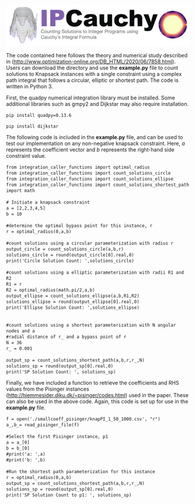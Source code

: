 ![Screenshot](ipcauchy.jpeg)


The code contained here follows the theory and numerical study described in (http://www.optimization-online.org/DB_HTML/2020/06/7858.html). Users can download the directory and use the **example.py** file to count solutions to Knapsack instances with a single constraint using a complex path integral that follows a circular, elliptic or shortest path. The code is written in Python 3.

First, the quadpy numerical integration library must be installed. Some additional libraries such as gmpy2 and Dijkstar may also require installation.

```
pip install quadpy=0.13.6
```

```
pip install dijkstar
```

The following code is included in the **example.py** file, and can be used to test our implementation on any non-negative knapsack constraint. Here, *a* represents the coefficient vector and *b* represents the right-hand side constraint value.

```
from integration_caller_functions import optimal_radius
from integration_caller_functions import count_solutions_circle
from integration_caller_functions import count_solutions_ellipse
from integration_caller_functions import count_solutions_shortest_path
import math

# Initiate a knapsack constraint
a = [2,2,3,4,5]
b = 10

#determine the optimal bypass point for this instance, r
r = optimal_radius(0,a,b)

#count solutions using a circular parameterization with radius r
output_circle = count_solutions_circle(a,b,r)
solutions_circle = round(output_circle[0].real,0)
print('Circle Solution Count: ',solutions_circle)

#count solutions using a elliptic parameterization with radii R1 and R2
R1 = r
R2 = optimal_radius(math.pi/2,a,b)
output_ellipse = count_solutions_ellipse(a,b,R1,R2)
solutions_ellipse = round(output_ellipse[0].real,0)
print('Ellipse Solution Count: ',solutions_ellipse)


#count solutions using a shortest parameterization with N angular nodes and a 
#radial distance of r_ and a bypass point of r
N = 36
r_ = 0.001

output_sp = count_solutions_shortest_path(a,b,r,r_,N)
solutions_sp = round(output_sp[0].real,0)
print('SP Solution Count: ', solutions_sp)
```


Finally, we have included a function to retrieve the coefficients and RHS values from the Pisinger instances (http://hjemmesider.diku.dk/~pisinger/codes.html) used in the paper. These can also be used in the above code. Again, this code is set up for use in the **example.py** file.

```
f = open('./smallcoeff_pisinger/knapPI_1_50_1000.csv', "r")
a_,b_= read_pisinger_file(f)

#Select the first Pisinger instance, p1
a = a_[0]
b = b_[0]
#print('a: ',a)
#print('b: ',b)

#Run the shortest path parameterization for this instance
r = optimal_radius(0,a,b)
output_sp = count_solutions_shortest_path(a,b,r,r_,N)
solutions_sp = round(output_sp[0].real,0)
print('SP Solution Count to p1: ', solutions_sp)
```
